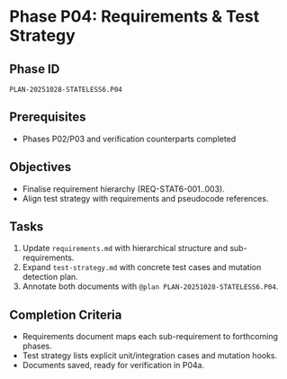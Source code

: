 # Phase P04: Requirements & Test Strategy

## Phase ID
`PLAN-20251028-STATELESS6.P04`

## Prerequisites
- Phases P02/P03 and verification counterparts completed

## Objectives
- Finalise requirement hierarchy (REQ-STAT6-001..003).
- Align test strategy with requirements and pseudocode references.

## Tasks
1. Update `requirements.md` with hierarchical structure and sub-requirements.
2. Expand `test-strategy.md` with concrete test cases and mutation detection plan.
3. Annotate both documents with `@plan PLAN-20251028-STATELESS6.P04`.

## Completion Criteria
- Requirements document maps each sub-requirement to forthcoming phases.
- Test strategy lists explicit unit/integration cases and mutation hooks.
- Documents saved, ready for verification in P04a.
